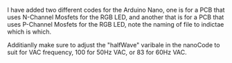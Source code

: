 I have added two different codes for the Arduino Nano, one is for a PCB that uses N-Channel Mosfets for the RGB LED, and another that is for a PCB that uses P-Channel Mosfets for the RGB LED, note the naming of file to indictae which is which.

Additianlly make sure to adjust the "halfWave" varibale in the nanoCode to suit for VAC frequency, 100 for 50Hz VAC, or 83 for 60Hz VAC.
